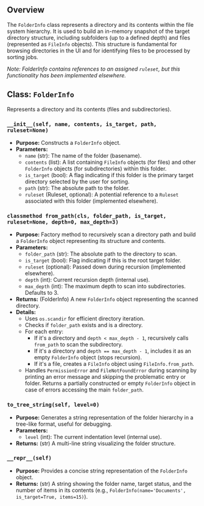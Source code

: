## Overview

The `FolderInfo` class represents a directory and its contents within the file system hierarchy. It is used to build an in-memory snapshot of the target directory structure, including subfolders (up to a defined depth) and files (represented as `FileInfo` objects). This structure is fundamental for browsing directories in the UI and for identifying files to be processed by sorting jobs.

*Note: FolderInfo contains references to an assigned `ruleset`, but this functionality has been implemented elsewhere.*

## Class: `FolderInfo`

Represents a directory and its contents (files and subdirectories).

### `__init__(self, name, contents, is_target, path, ruleset=None)`

-   **Purpose:** Constructs a `FolderInfo` object.
-   **Parameters:**
    -   `name` (str): The name of the folder (basename).
    -   `contents` (list): A list containing `FileInfo` objects (for files) and other `FolderInfo` objects (for subdirectories) within this folder.
    -   `is_target` (bool): A flag indicating if this folder is the primary target directory selected by the user for sorting.
    -   `path` (str): The absolute path to the folder.
    -   `ruleset` (Ruleset, optional): A potential reference to a `Ruleset` associated with this folder (implemented elsewhere).

### `classmethod from_path(cls, folder_path, is_target, ruleset=None, depth=0, max_depth=3)`

-   **Purpose:** Factory method to recursively scan a directory path and build a `FolderInfo` object representing its structure and contents.
-   **Parameters:**
    -   `folder_path` (str): The absolute path to the directory to scan.
    -   `is_target` (bool): Flag indicating if this is the root target folder.
    -   `ruleset` (optional): Passed down during recursion (implemented elsewhere).
    -   `depth` (int): Current recursion depth (internal use).
    -   `max_depth` (int): The maximum depth to scan into subdirectories. Defaults to 3.
-   **Returns:** (FolderInfo) A new `FolderInfo` object representing the scanned directory.
-   **Details:**
    -   Uses `os.scandir` for efficient directory iteration.
    -   Checks if `folder_path` exists and is a directory.
    -   For each entry:
        -   If it's a directory and `depth < max_depth - 1`, recursively calls `from_path` to scan the subdirectory.
        -   If it's a directory and `depth == max_depth - 1`, includes it as an empty `FolderInfo` object (stops recursion).
        -   If it's a file, creates a `FileInfo` object using `FileInfo.from_path`.
    -   Handles `PermissionError` and `FileNotFoundError` during scanning by printing an error message and skipping the problematic entry or folder. Returns a partially constructed or empty `FolderInfo` object in case of errors accessing the main `folder_path`.

### `to_tree_string(self, level=0)`

-   **Purpose:** Generates a string representation of the folder hierarchy in a tree-like format, useful for debugging.
-   **Parameters:**
    -   `level` (int): The current indentation level (internal use).
-   **Returns:** (str) A multi-line string visualizing the folder structure.

### `__repr__(self)`

-   **Purpose:** Provides a concise string representation of the `FolderInfo` object.
-   **Returns:** (str) A string showing the folder name, target status, and the number of items in its contents (e.g., `FolderInfo(name='Documents', is_target=True, items=15)`).